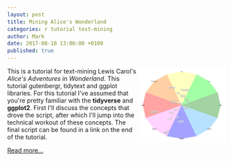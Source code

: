 ```yaml
---
layout: post
title: Mining Alice's Wonderland
categories: r tutorial text-mining
author: Mark
date: 2017-08-10 13:00:00 +0100
published: true
---
```


<img src="/_pages/tutorials/mining-alices-wonderland/sentiment-centers.png" alt="alice catterpillar" width="40%" height="40%" align="right"/> This is a tutorial for text-mining Lewis Carol's _Alice's Adventures in Wonderland_. This tutorial gutenbergr, tidytext and ggplot libraries. For this tutorial I've assumed that you're pretty familiar with the **tidyverse** and **ggplot2**. First I'll discuss the concepts that drove the script, after which I'll jump into the technical workout of these concepts. The final script can be found in a link on the end of the tutorial.

[Read more...](/mining-alices-wonderland/)
<br><br><br><br>